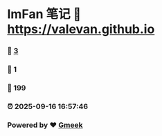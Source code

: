# ImFan 笔记 :link: https://valevan.github.io 
### :page_facing_up: [3](https://valevan.github.io/tag.html) 
### :speech_balloon: 1 
### :hibiscus: 199 
### :alarm_clock: 2025-09-16 16:57:46 
### Powered by :heart: [Gmeek](https://github.com/Meekdai/Gmeek)

